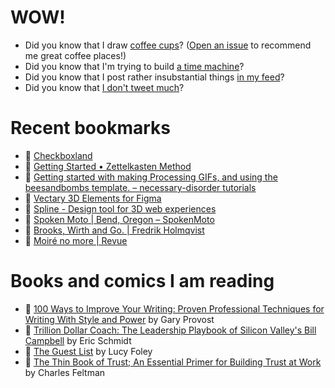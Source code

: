 # WOW!

- Did you know that I draw [coffee cups](https://papercups.mamuso.net/)? ([Open an issue](https://github.com/mamuso/papercups/issues) to recommend me great coffee places!)
- Did you know that I'm trying to build [a time machine](https://github.com/mamuso/fluxcapacitor)?
- Did you know that I post rather insubstantial things [in my feed](https://feed.mamuso.net/)?
- Did you know that [I don't tweet much](https://twitter.com/mamuso)?

# Recent bookmarks

- 👀 [Checkboxland](https://www.bryanbraun.com/checkboxland/)
- 👀 [Getting Started • Zettelkasten Method](https://zettelkasten.de/posts/overview/)
- 👀 [Getting started with making Processing GIFs, and using the beesandbombs template. – necessary-disorder tutorials](https://necessarydisorder.wordpress.com/2018/07/02/getting-started-with-making-processing-gifs-and-using-the-beesandbombs-template/)
- 👀 [Vectary 3D Elements for Figma](https://www.vectary.com/figma/)
- 👀 [Spline - Design tool for 3D web experiences](https://spline.design/)
- 👀 [Spoken Moto | Bend, Oregon – SpokenMoto](https://spokenmoto.com/)
- 👀 [Brooks, Wirth and Go. | Fredrik Holmqvist](https://www.fredrikholmqvist.com/posts/brooks-wirth-go/)
- 👀 [Moiré no more | Revue](https://www.getrevue.co/profile/shift-happens/issues/moire-no-more-688319)


# Books and comics I am reading

- 📘 [100 Ways to Improve Your Writing: Proven Professional Techniques for Writing With Style and Power](https://www.goodreads.com/book/show/43229424) by Gary Provost
- 📘 [Trillion Dollar Coach: The Leadership Playbook of Silicon Valley's Bill Campbell](https://www.goodreads.com/book/show/42764751) by Eric Schmidt
- 📘 [The Guest List](https://www.goodreads.com/book/show/52656911) by Lucy Foley
- 📘 [The Thin Book of Trust; An Essential Primer for Building Trust at Work](https://www.goodreads.com/book/show/8245275) by Charles Feltman

